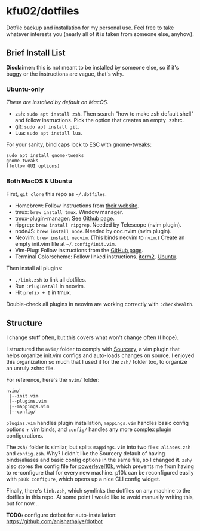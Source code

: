 # kfu02/dotfiles

Dotfile backup and installation for my personal use. Feel free to take whatever
interests you (nearly all of it is taken from someone else, anyhow).

## Brief Install List

**Disclaimer:** this is not meant to be installed by someone else, so if it's
buggy or the instructions are vague, that's why.

### Ubuntu-only

*These are installed by default on MacOS.*

 - zsh: `sudo apt install zsh`. Then search "how to make zsh default shell" and
   follow instructions. Pick the option that creates an empty .zshrc.
 - git: `sudo apt install git`.
 - Lua: `sudo apt install lua`.

For your sanity, bind caps lock to ESC with gnome-tweaks:

```
sudo apt install gnome-tweaks
gnome-tweaks
(follow GUI options)
```

### Both MacOS & Ubuntu

First, `git clone` this repo as `~/.dotfiles`.

 - Homebrew: Follow instructions from [their website](https://brew.sh/).
 - tmux: `brew install tmux`. Window manager.
 - tmux-plugin-manager: See [Github page](https://github.com/tmux-plugins/tpm).
 - ripgrep: `brew install ripgrep`. Needed by Telescope (nvim plugin).
 - nodeJS: `brew install node`. Needed by coc.nvim (nvim plugin). 
 - Neovim: `brew install neovim`. (This binds neovim to `nvim`.) Create an empty init.vim file at `~/.config/init.vim`.
 - Vim-Plug: Follow instructions from the [GitHub page](https://github.com/junegunn/vim-plug#neovim). 
 - Terminal Colorscheme: Follow linked instructions. [iterm2](https://github.com/one-dark/iterm-one-dark-theme). [Ubuntu](https://github.com/denysdovhan/one-gnome-terminal/blob/master/one-dark.sh).

Then install all plugins:

 - `./link.zsh` to link all dotfiles.
 - Run `:PlugInstall` in neovim.
 - Hit `prefix + I` in tmux.

Double-check all plugins in neovim are working correctly with `:checkhealth`.

## Structure

I change stuff often, but this covers what won't change often (I hope).

I structured the `nvim/` folder to comply with
[Sourcery](https://github.com/jesseleite/vim-sourcery), a vim plugin that helps
organize init.vim configs and auto-loads changes on source. I enjoyed this
organization so much that I used it for the `zsh/` folder too, to organize an
unruly zshrc file. 

For reference, here's the `nvim/` folder:
```
nvim/
 |--init.vim
 |--plugins.vim
 |--mappings.vim
 |--config/
```
`plugins.vim` handles plugin installation, `mappings.vim` handles basic config
options + vim binds, and `config/` handles any more complex plugin
configurations.

The `zsh/` folder is similar, but splits `mappings.vim` into two files:
`aliases.zsh` and `config.zsh`. Why? I didn't like the Sourcery default
of having binds/aliases and basic config options in the same file, so I
changed it. `zsh/` also stores the config file for
[powerlevel10k](https://github.com/romkatv/powerlevel10k), which prevents
me from having to re-configure that for every new machine. p10k can be
reconfigured easily with `p10k configure`, which opens up a nice CLI
config widget.

Finally, there's `link.zsh`, which symlinks the dotfiles on any machine to the
dotfiles in this repo. At some point I would like to avoid manually writing
this, but for now...

**TODO:** configure dotbot for auto-installation: https://github.com/anishathalye/dotbot
